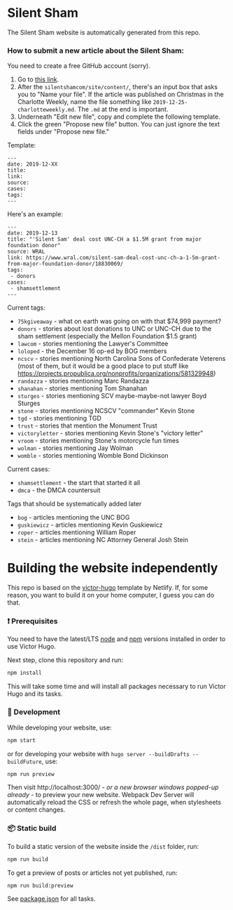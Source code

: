 # Silent Sham

The Silent Sham website is automatically generated from this repo.

### How to submit a new article about the Silent Sham:

You need to create a free GitHub account (sorry).

1. Go to [this link](https://github.com/silentshamunc/silentshamcom/new/master/site/content/links).
2. After the `silentshamcom/site/content/`, there's an input box that asks you to "Name your file". If
   the article was published on Christmas in the Charlotte Weekly, name
   the file something like `2019-12-25-charlotteweekly.md`. The `.md`
   at the end is important.
3. Underneath "Edit new file", copy and complete the following template.
4. Click the green "Propose new file" button. You can just ignore the text fields under "Propose new file."

Template:

```
---
date: 2019-12-XX
title: 
link: 
source: 
cases:
tags:
---
```

Here's an example:

```
---
date: 2019-12-13
title: "'Silent Sam' deal cost UNC-CH a $1.5M grant from major foundation donor"
source: WRAL
link: https://www.wral.com/silent-sam-deal-cost-unc-ch-a-1-5m-grant-from-major-foundation-donor/18830069/
tags:
 - donors
cases:
 - shamsettlement
---
```

Current tags:

 * `75kgiveaway` - what on earth was going on with that $74,999 payment?
 * `donors` - stories about lost donations to UNC or UNC-CH due to the sham settlement (especially the Mellon Foundation $1.5 grant)
 * `lawcom` - stories mentioning the Lawyer's Committee
 * `loloped` - the December 16 op-ed by BOG members
 * `ncscv` - stories mentioning North Carolina Sons of Confederate Veterens (most of them, but it would be a good place to put stuff like https://projects.propublica.org/nonprofits/organizations/581329948)
 * `randazza` - stories mentioning Marc Randazza
 * `shanahan` - stories mentioning Tom Shanahan
 * `sturges` - stories mentioning SCV maybe-maybe-not lawyer Boyd Sturges
 * `stone` - stories mentioning NCSCV "commander" Kevin Stone
 * `tgd` - stories mentioning TGD
 * `trust` - stories that mention the Monument Trust
 * `victoryletter` - stories mentioning Kevin Stone's "victory letter"
 * `vroom` - stories mentioning Stone's motorcycle fun times
 * `wolman` - stories mentioning Jay Wolman
 * `womble` - stories mentioning Womble Bond Dickinson

Current cases:

 * `shamsettlement` - the start that started it all
 * `dmca` - the DMCA countersuit

Tags that should be systematically added later
 * `bog` - articles mentioning the UNC BOG
 * `guskiewicz` - articles mentioning Kevin Guskiewicz
 * `roper` - articles mentioning William Roper
 * `stein` - articles mentioning NC Attorney General Josh Stein

# Building the website independently

This repo is based on the [victor-hugo](https://github.com/netlify-templates/victor-hugo) template by Netlify.
If, for some reason, you want to build it on your home computer, I guess you can do that.

### :exclamation: Prerequisites

You need to have the latest/LTS [node](https://nodejs.org/en/download/) and [npm](https://www.npmjs.com/get-npm) versions installed in order to use Victor Hugo.

Next step, clone this repository and run:

```bash
npm install
```

This will take some time and will install all packages necessary to run Victor Hugo and its tasks.

### :construction_worker: Development

While developing your website, use:

```bash
npm start
```

or for developing your website with `hugo server --buildDrafts --buildFuture`, use:

```bash
npm run preview
```

Then visit http://localhost:3000/ _- or a new browser windows popped-up already -_ to preview your new website. Webpack Dev Server will automatically reload the CSS or refresh the whole page, when stylesheets or content changes.

### :package: Static build

To build a static version of the website inside the `/dist` folder, run:

```bash
npm run build
```

To get a preview of posts or articles not yet published, run:

```bash
npm run build:preview
```

See [package.json](package.json#L8) for all tasks.

